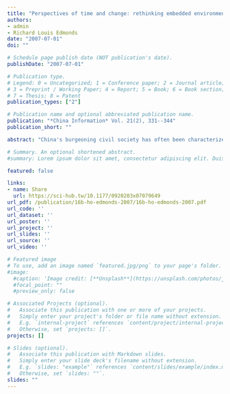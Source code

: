 ```yaml
---
title: "Perspectives of time and change: rethinking embedded environmental activism in China"
authors:
- admin
- Richard Louis Edmonds
date: "2007-07-01"
doi: ""

# Schedule page publish date (NOT publication's date).
publishDate: "2007-07-01"

# Publication type.
# Legend: 0 = Uncategorized; 1 = Conference paper; 2 = Journal article;
# 3 = Preprint / Working Paper; 4 = Report; 5 = Book; 6 = Book section;
# 7 = Thesis; 8 = Patent
publication_types: ["2"]

# Publication name and optional abbreviated publication name.
publication: "*China Information* Vol. 21(2), 331--344"
publication_short: ""

abstract: "China's burgeoning civil society has often been characterized as state-led or corporatist. However, these concepts fail to capture the current dynamics of Chinese social activism, as they cannot account for two of its critical features. First, the fact that the nature of Chinese state—society relations is not a matter of the former dictating the latter, but rather a kind of “negotiated symbiosis.” Second, the semiauthoritarian context necessitates that China's social activists develop a diffuse, and informal rather than formal, network of relations. This informal web of relations has yielded undeniable political as well as societal legitimacy. It is against this background that we put forward the concept of “embedded social activism.” Since its initial emergence, environmental activism has resourcefully adapted to, rather than opposed, the political conditions of its era. The hallmark, and in fact, the success of China's reforms lie in their strategy of incremental change. Therefore, we might view embedded environmentalism as a transient phase which is itself changing through time, a transitional feature of a burgeoning civil society in a semiauthoritarian context."

# Summary. An optional shortened abstract.
#summary: Lorem ipsum dolor sit amet, consectetur adipiscing elit. Duis posuere tellus ac convallis placerat. Proin tincidunt magna sed ex sollicitudin condimentum.

featured: false

links:
- name: Share
  url: https://sci-hub.tw/10.1177/0920203x07079649
url_pdf: /publication/16b-ho-edmonds-2007/16b-ho-edmonds-2007.pdf
url_code: ''
url_dataset: ''
url_poster: ''
url_project: ''
url_slides: ''
url_source: ''
url_video: ''

# Featured image
# To use, add an image named `featured.jpg/png` to your page's folder. 
#image:
  #caption: 'Image credit: [**Unsplash**](https://unsplash.com/photos/jdD8gXaTZsc)'
  #focal_point: ""
  #preview_only: false

# Associated Projects (optional).
#   Associate this publication with one or more of your projects.
#   Simply enter your project's folder or file name without extension.
#   E.g. `internal-project` references `content/project/internal-project/index.md`.
#   Otherwise, set `projects: []`.
projects: []

# Slides (optional).
#   Associate this publication with Markdown slides.
#   Simply enter your slide deck's filename without extension.
#   E.g. `slides: "example"` references `content/slides/example/index.md`.
#   Otherwise, set `slides: ""`.
slides: ""
---
```

